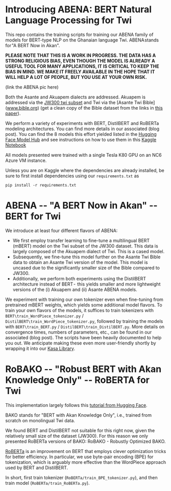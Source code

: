 # Introducing ABENA: BERT Natural Language Processing for Twi
This repo contains the training scripts for training our ABENA family of models for BERT-type NLP on the Ghanaian language Twi. ABENA stands for "A BERT Now in Akan".

**PLEASE NOTE THAT THIS IS A WORK IN PROGRESS. THE DATA HAS A STRONG RELIGIOUS BIAS, EVEN THOUGH THE MODEL IS ALREADY A USEFUL TOOL FOR MANY APPLICATIONS, IT IS CRITICAL TO KEEP THE BIAS IN MIND. WE MAKE IT FREELY AVAILABLE IN THE HOPE THAT IT WILL HELP A LOT OF PEOPLE, BUT YOU USE AT YOUR OWN RISK.**

(link the ABENA pic here)

Both the Asante and Akuapem dialects are addressed. Akuapem is addressed via the [JW300 twi subset](https://www.kaggle.com/azunre/jw300entw) and Twi via the [Asante Twi Bible] (www.bible.org) (get a clean copy of the Bible dataset from the links in [this paper](https://www.aclweb.org/anthology/2020.lrec-1.335.pdf)).

We perform a variety of experiments with BERT, DistilBERT and RoBERTa modeling architectures. You can find more details in our associated (blog post). You can find the 8 models this effort yielded listed in the [Hugging Face Model Hub](https://huggingface.co/Ghana-NLP) and see instructions on how to use them in this [Kaggle Notebook](https://www.kaggle.com/azunre/ghananlp-abena-usage-demo)

All models presented were trained with a single Tesla K80 GPU on an NC6 Azure VM instance.

Unless you are on Kaggle where the dependencies are already installed, be sure to first install dependencies using our `requirements.txt` as

```pip install -r requirements.txt```

# ABENA -- "A BERT Now in Akan" -- BERT for Twi
We introduce at least four different flavors of ABENA:
* We first employ transfer learning to fine-tune a multilingual BERT (mBERT) model on  the Twi subset of the JW300 dataset. This data is largely composed of the Akuapem dialect of Twi. This is a cased model.
* Subsequently, we fine-tune this model further on the Asante Twi Bible data to obtain an Asante Twi version of the model. This model is uncased due to the significantly smaller size of the Bible compared to JW300.
* Additionally, we perform both experiments using the DistilBERT architecture instead of BERT -  this yields smaller and more lightweight versions of the (i) Akuapem and (ii) Asante ABENA models.

We experiment with training our own tokenizer even when fine-tuning from pretrained mBERT weights, which yields some additional model flavors. To train your own flavors of the models, it suffices to train tokenizers with `BERT\train_WordPiece_tokenizer.py` / `DistilBERT\train_WordPiece_tokenizer.py`, followed by training the models with `BERT\train_BERT.py` / `DistilBERT\train_DistilBERT.py`. More details on convergence times, numbers of parameters, etc., can be found in our associated (blog post). The scripts have been heavily documented to help you out. We anticipate making these even more user-friendly shortly by wrapping it into our [Kasa Library](https://github.com/GhanaNLP/kasa).

# RoBAKO -- "Robust BERT with Akan Knowledge Only" -- RoBERTA for Twi
This implementation largely follows this [tutorial from Hugging Face](https://huggingface.co/blog/how-to-train). 

BAKO stands for "BERT with Akan Knowledge Only", i.e., trained from scratch on monolingual Twi data. 

We found BERT and DistilBERT not suitable for this right now, given the relatively small size of the dataset (JW300). For this reason we only presented RoBERTa versions of BAKO: RoBAKO - Robustly Optimized BAKO. 

[RoBERTa](https://ai.facebook.com/blog/roberta-an-optimized-method-for-pretraining-self-supervised-nlp-systems/) is an improvement on BERT that employs clever optimization tricks for better efficiency. In particular, we use byte-pair encoding (BPE) for tokenization, which is arguably more effective than the WordPiece approach used by BERT and DistilBERT.

In short, first train tokenizer (`RoBERTa/train_BPE_tokenizer.py`), and then train model (`RoBERTa/train_RoBERTa.py`).
